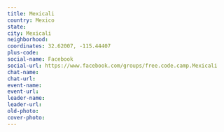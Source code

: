 ```yaml
---
title: Mexicali
country: Mexico
state: 
city: Mexicali
neighborhood: 
coordinates: 32.62007, -115.44407
plus-code:
social-name: Facebook
social-url: https://www.facebook.com/groups/free.code.camp.Mexicali
chat-name:
chat-url:
event-name:
event-url:
leader-name:
leader-url:
old-photo: 
cover-photo:
---
```


